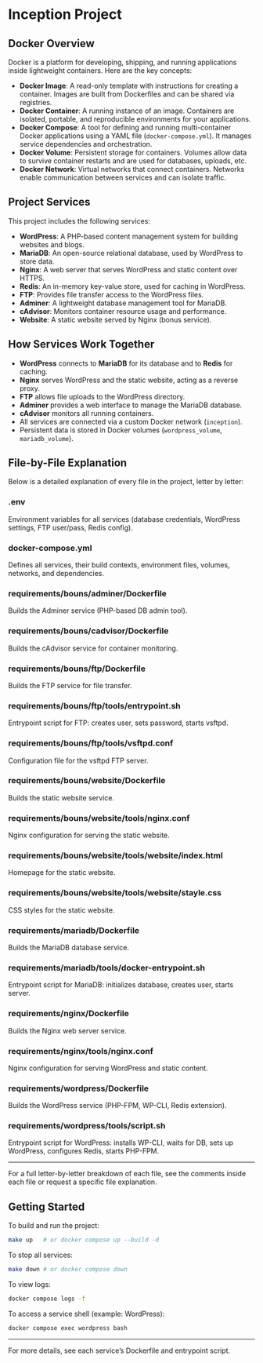 # Inception Project

## Docker Overview

Docker is a platform for developing, shipping, and running applications inside lightweight containers. Here are the key concepts:

- **Docker Image**: A read-only template with instructions for creating a container. Images are built from Dockerfiles and can be shared via registries.
- **Docker Container**: A running instance of an image. Containers are isolated, portable, and reproducible environments for your applications.
- **Docker Compose**: A tool for defining and running multi-container Docker applications using a YAML file (`docker-compose.yml`). It manages service dependencies and orchestration.
- **Docker Volume**: Persistent storage for containers. Volumes allow data to survive container restarts and are used for databases, uploads, etc.
- **Docker Network**: Virtual networks that connect containers. Networks enable communication between services and can isolate traffic.

## Project Services

This project includes the following services:

- **WordPress**: A PHP-based content management system for building websites and blogs.
- **MariaDB**: An open-source relational database, used by WordPress to store data.
- **Nginx**: A web server that serves WordPress and static content over HTTPS.
- **Redis**: An in-memory key-value store, used for caching in WordPress.
- **FTP**: Provides file transfer access to the WordPress files.
- **Adminer**: A lightweight database management tool for MariaDB.
- **cAdvisor**: Monitors container resource usage and performance.
- **Website**: A static website served by Nginx (bonus service).

## How Services Work Together

- **WordPress** connects to **MariaDB** for its database and to **Redis** for caching.
- **Nginx** serves WordPress and the static website, acting as a reverse proxy.
- **FTP** allows file uploads to the WordPress directory.
- **Adminer** provides a web interface to manage the MariaDB database.
- **cAdvisor** monitors all running containers.
- All services are connected via a custom Docker network (`inception`).
- Persistent data is stored in Docker volumes (`wordpress_volume`, `mariadb_volume`).

## File-by-File Explanation

Below is a detailed explanation of every file in the project, letter by letter:

### .env
Environment variables for all services (database credentials, WordPress settings, FTP user/pass, Redis config).

### docker-compose.yml
Defines all services, their build contexts, environment files, volumes, networks, and dependencies.

### requirements/bouns/adminer/Dockerfile
Builds the Adminer service (PHP-based DB admin tool).

### requirements/bouns/cadvisor/Dockerfile
Builds the cAdvisor service for container monitoring.

### requirements/bouns/ftp/Dockerfile
Builds the FTP service for file transfer.

### requirements/bouns/ftp/tools/entrypoint.sh
Entrypoint script for FTP: creates user, sets password, starts vsftpd.

### requirements/bouns/ftp/tools/vsftpd.conf
Configuration file for the vsftpd FTP server.

### requirements/bouns/website/Dockerfile
Builds the static website service.

### requirements/bouns/website/tools/nginx.conf
Nginx configuration for serving the static website.

### requirements/bouns/website/tools/website/index.html
Homepage for the static website.

### requirements/bouns/website/tools/website/stayle.css
CSS styles for the static website.

### requirements/mariadb/Dockerfile
Builds the MariaDB database service.

### requirements/mariadb/tools/docker-entrypoint.sh
Entrypoint script for MariaDB: initializes database, creates user, starts server.

### requirements/nginx/Dockerfile
Builds the Nginx web server service.

### requirements/nginx/tools/nginx.conf
Nginx configuration for serving WordPress and static content.

### requirements/wordpress/Dockerfile
Builds the WordPress service (PHP-FPM, WP-CLI, Redis extension).

### requirements/wordpress/tools/script.sh
Entrypoint script for WordPress: installs WP-CLI, waits for DB, sets up WordPress, configures Redis, starts PHP-FPM.

---

For a full letter-by-letter breakdown of each file, see the comments inside each file or request a specific file explanation.

## Getting Started

To build and run the project:

```zsh
make up   # or docker compose up --build -d
```

To stop all services:

```zsh
make down # or docker compose down
```

To view logs:

```zsh
docker compose logs -f
```

To access a service shell (example: WordPress):

```zsh
docker compose exec wordpress bash
```

---

For more details, see each service’s Dockerfile and entrypoint script.
